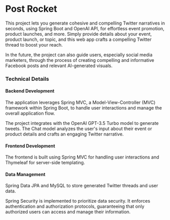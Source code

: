 # Post Rocket

This project lets you generate cohesive and compelling Twitter narratives in seconds, using Spring Boot and OpenAI API, for effortless event promotion, product launches, and more.
Simply provide details about your event, product launch, or topic, and this web app crafts a compelling Twitter thread to boost your reach.

In the future, the project can also guide users, especially social media marketers, through the process of creating compelling and informative Facebook posts and relevant AI-generated visuals.


### Technical Details

#### Backend Development

The application leverages Spring MVC, a Model-View-Controller (MVC) framework within Spring Boot, to handle user interactions and manage the overall application flow.

The project integrates with the OpenAI GPT-3.5 Turbo model to generate tweets.
The Chat model analyzes the user's input about their event or product details and crafts an engaging Twitter narrative.

#### Frontend Development
The frontend is built using Spring MVC for handling user interactions and Thymeleaf for server-side templating.

#### Data Management

Spring Data JPA and MySQL to store generated Twitter threads and user data.

Spring Security is implemented to prioritize data security. It enforces authentication and authorization protocols, guaranteeing that only authorized users can access and manage their information.